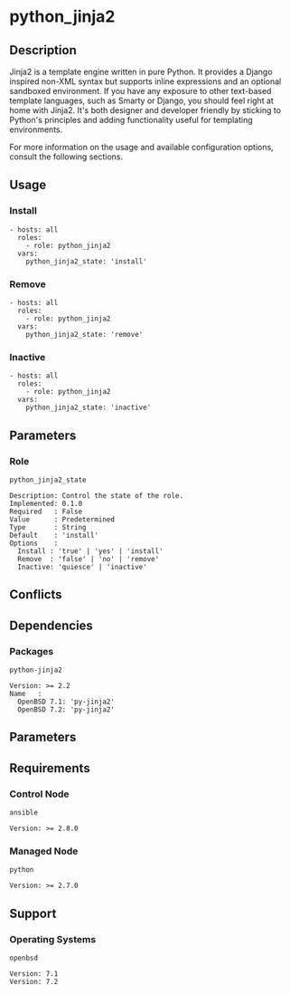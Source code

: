# python_jinja2

## Description

Jinja2 is a template engine written in pure Python. It provides a Django
inspired non-XML syntax but supports inline expressions and an optional
sandboxed environment.
If you have any exposure to other text-based template languages, such as Smarty
or Django, you should feel right at home with Jinja2. It's both designer and
developer friendly by sticking to Python's principles and adding functionality
useful for templating environments.

For more information on the usage and available configuration options,
consult the following sections.

## Usage

### Install

```
- hosts: all
  roles:
    - role: python_jinja2
  vars:
    python_jinja2_state: 'install'
```

### Remove

```
- hosts: all
  roles:
    - role: python_jinja2
  vars:
    python_jinja2_state: 'remove'
```

### Inactive

```
- hosts: all
  roles:
    - role: python_jinja2
  vars:
    python_jinja2_state: 'inactive'
```

## Parameters

### Role

`python_jinja2_state`

    Description: Control the state of the role.
    Implemented: 0.1.0
    Required   : False
    Value      : Predetermined
    Type       : String
    Default    : 'install'
    Options    :
      Install : 'true' | 'yes' | 'install'
      Remove  : 'false' | 'no' | 'remove'
      Inactive: 'quiesce' | 'inactive'

## Conflicts

## Dependencies

### Packages

`python-jinja2`

    Version: >= 2.2
    Name   :
      OpenBSD 7.1: 'py-jinja2'
      OpenBSD 7.2: 'py-jinja2'

## Parameters

## Requirements

### Control Node

`ansible`

    Version: >= 2.8.0

### Managed Node

`python`

    Version: >= 2.7.0

## Support

### Operating Systems

`openbsd`

    Version: 7.1
    Version: 7.2

